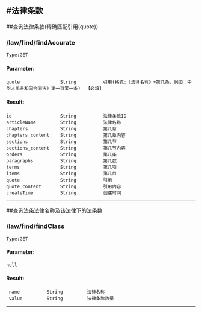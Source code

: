 #法律条款
-----
##查询法律条款(精确匹配引用(quote))
### /law/find/findAccurate
    Type:GET
#### Parameter:
    quote               String          引用(格式:《法律名称》+第几条，例如：中华人民共和国合同法》第一百零一条)  【必填】
#### Result:
    id                  String          法律条款ID
    articleName         String          法律名称
    chapters            String          第几章
    chapters_content    String          第几章内容
    sections            String          第几节
    sections_content    String          第几节内容
    orders              String          第几条
    paragraphs          String          第几款
    terms               String          第几项
    items               String          第几目
    quote               String          引用
    quote_content       String          引用内容
    createTime          String          创建时间
----
##查询法条法律名称及该法律下的法条数
### /law/find/findClass
    Type:GET
#### Parameter:
    null
#### Result:
     name          String         法律名称
     value         String         法律条款数量
----
